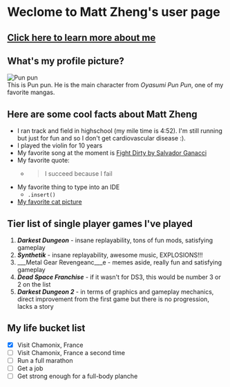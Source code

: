 # Weclome to __Matt Zheng__'s user page
## [Click here to learn more about me](##Here)
## What's my profile picture?
![Pun pun](https://i.redd.it/jkc7sr3ia1d61.jpg)\
This is Pun pun. He is the main character from _Oyasumi Pun Pun_, one of my favorite mangas. 
## Here are some cool facts about Matt Zheng 
- I ran track and field in highschool (my mile time is 4:52). I'm still running but just for fun and so I don't get cardiovascular disease :). 
- I played the violin for 10 years
- My favorite song at the moment is [Fight Dirty by Salvador Ganacci](https://www.youtube.com/watch?v=DZiaXEIQgkE&ab_channel=SalvatoreGanacci)
- My favorite quote:
  -  > I succeed because I fail
- My favorite thing to type into an IDE
  - `.insert()`
- [My favorite cat picture](https://i.pinimg.com/originals/84/cd/28/84cd28bf76d7aeede1584f57828fb3e9.jpg)

## Tier list of single player games I've played
1. ___Darkest Dungeon___ - insane replayability, tons of fun mods, satisfying gameplay
2. ___Synthetik___ - insane replayability, awesome music, EXPLOSIONS!!!
3. ___Metal Gear Revengeanc___e - memes aside, really fun and satisfying gameplay
4. ___Dead Space Franchise___ - if it wasn't for DS3, this would be number 3 or 2 on the list 
5. ___Darkest Dungeon 2___ - in terms of graphics and gameplay mechanics, direct improvement from the first game but there is no progression, lacks a story 

## My life bucket list
- [x] Visit Chamonix, France
- [ ] Visit Chamonix, France a second time
- [ ] Run a full marathon
- [ ] Get a job
- [ ] Get strong enough for a full-body planche